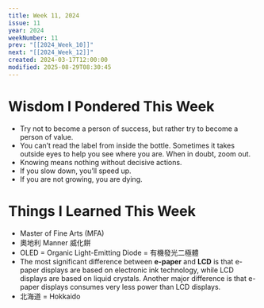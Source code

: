 ```yaml
---
title: Week 11, 2024
issue: 11
year: 2024
weekNumber: 11
prev: "[[2024_Week_10]]"
next: "[[2024_Week_12]]"
created: 2024-03-17T12:00:00
modified: 2025-08-29T08:30:45
---
```


# Wisdom I Pondered This Week

* Try not to become a person of success, but rather try to become a person of value.
* You can’t read the label from inside the bottle. Sometimes it takes outside eyes to help you see where you are. When in doubt, zoom out.
* Knowing means nothing without decisive actions.
* If you slow down, you’ll speed up.
* If you are not growing, you are dying.

# Things I Learned This Week

* Master of Fine Arts (MFA)
* 奧地利 Manner 威化餅
* OLED = Organic Light-Emitting Diode = 有機發光二極體
* The most significant difference between **e-paper** and **LCD** is that e-paper displays are based on electronic ink technology, while LCD displays are based on liquid crystals. Another major difference is that e-paper displays consumes very less power than LCD displays.
* 北海道 = Hokkaido
